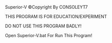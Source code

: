 Superior-V ©Copyright By CONSOLEYT7

THIS PROGRAM IS FOR EDUCATION/EXPERIMENT

DO NOT USE THIS PROGRAM BADLY!

Open Superior-V.bat For Run This Program!
